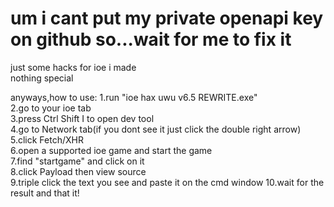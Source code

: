 # um i cant put my private openapi key on github so...wait for me to fix it
just some hacks for ioe i made  
nothing special

anyways,how to use:
1.run "ioe hax uwu v6.5 REWRITE.exe"  
2.go to your ioe tab  
3.press Ctrl Shift I to open dev tool  
4.go to Network tab(if you dont see it just click the double right arrow)  
5.click Fetch/XHR  
6.open a supported ioe game and start the game  
7.find "startgame" and click on it  
8.click Payload then view source  
9.triple click the text you see and paste it on the cmd window
10.wait for the result and that it!
